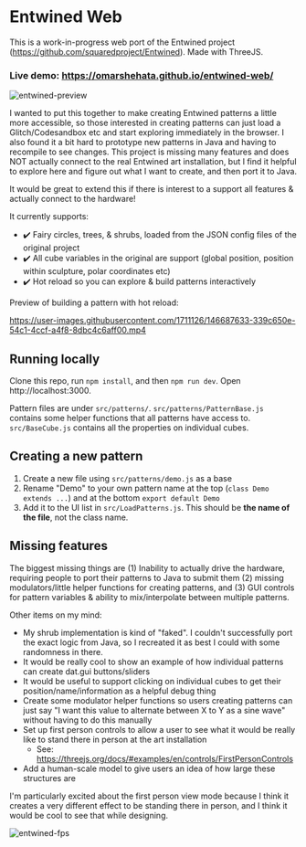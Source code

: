 # Entwined Web

This is a work-in-progress web port of the Entwined project (https://github.com/squaredproject/Entwined). Made with ThreeJS.

### Live demo: https://omarshehata.github.io/entwined-web/

![entwined-preview](https://user-images.githubusercontent.com/1711126/146686446-835e4be3-471d-4fdd-971f-3a9621a09ffa.gif)

I wanted to put this together to make creating Entwined patterns a little more accessible, so those interested in creating patterns can just load a Glitch/Codesandbox etc and start exploring immediately in the browser. I also found it a bit hard to prototype new patterns in Java and having to recompile to see changes. This project is missing many features and does NOT actually connect to the real Entwined art installation, but I find it helpful to explore here and figure out what I want to create, and then port it to Java.

It would be great to extend this if there is interest to a support all features & actually connect to the hardware!

It currently supports:

* ✔️ Fairy circles, trees, & shrubs, loaded from the JSON config files of the original project
* ✔️ All cube variables in the original are support (global position, position within sculpture, polar coordinates etc)
* ✔️ Hot reload so you can explore & build patterns interactively

Preview of building a pattern with hot reload:

https://user-images.githubusercontent.com/1711126/146687633-339c650e-54c1-4ccf-a4f8-8dbc4c6aff00.mp4

## Running locally

Clone this repo, run `npm install`, and then `npm run dev`. Open http://localhost:3000. 

Pattern files are under `src/patterns/`. `src/patterns/PatternBase.js` contains some helper functions that all patterns have access to. `src/BaseCube.js` contains all the properties on individual cubes. 

## Creating a new pattern

1. Create a new file using `src/patterns/demo.js` as a base
2. Rename "Demo" to your own pattern name at the top (`class Demo extends ...`) and at the bottom `export default Demo`
3. Add it to the UI list in `src/LoadPatterns.js`. This should be **the name of the file**, not the class name.

## Missing features

The biggest missing things are (1) Inability to actually drive the hardware, requiring people to port their patterns to Java to submit them (2) missing modulators/little helper functions for creating patterns, and (3) GUI controls for pattern variables & ability to mix/interpolate between multiple patterns. 

Other items on my mind:

* My shrub implementation is kind of "faked". I couldn't successfully port the exact logic from Java, so I recreated it as best I could with some randomness in there.
* It would be really cool to show an example of how individual patterns can create dat.gui buttons/sliders 
* It would be useful to support clicking on individual cubes to get their position/name/information as a helpful debug thing
* Create some modulator helper functions so users creating patterns can just say "I want this value to alternate between X to Y as a sine wave" without having to do this manually
* Set up first person controls to allow a user to see what it would be really like to stand there in person at the art installation
  * See: https://threejs.org/docs/#examples/en/controls/FirstPersonControls 
* Add a human-scale model to give users an idea of how large these structures are

I'm particularly excited about the first person view mode because I think it creates a very different effect to be standing there in person, and I think it would be cool to see that while designing.

![entwined-fps](https://user-images.githubusercontent.com/1711126/146687648-96ad0a6c-8f45-477f-acbc-cfd641524b58.gif)

